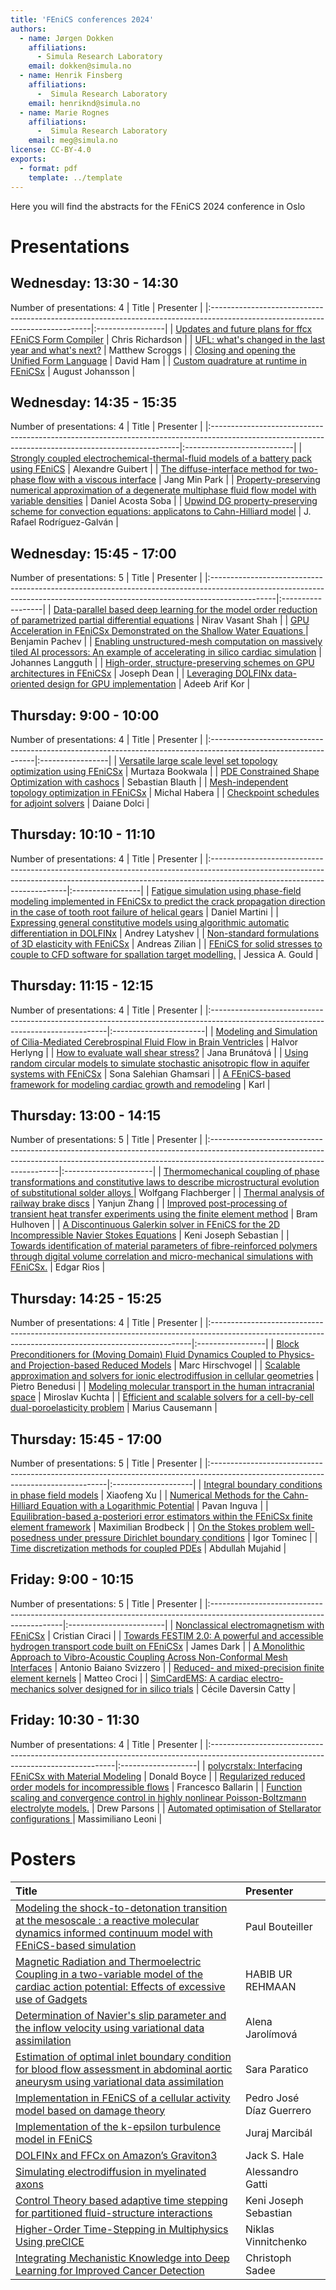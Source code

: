 ```yaml
---
title: 'FEniCS conferences 2024'
authors:
  - name: Jørgen Dokken
    affiliations:
      - Simula Research Laboratory
    email: dokken@simula.no
  - name: Henrik Finsberg
    affiliations:
      -  Simula Research Laboratory
    email: henriknd@simula.no
  - name: Marie Rognes
    affiliations:
      -  Simula Research Laboratory
    email: meg@simula.no
license: CC-BY-4.0
exports:
  - format: pdf
    template: ../template
---
```


Here you will find the abstracts for the FEniCS 2024 conference in Oslo

# Presentations
## Wednesday: 13:30 - 14:30
Number of presentations: 4
| Title                                                                                                                         | Presenter        |
|:------------------------------------------------------------------------------------------------------------------------------|:-----------------|
| [Updates and future plans for ffcx FEniCS Form Compiler](abstracts/updates-and-future-plans-for-ffcx-fenics-form-compiler.md) | Chris Richardson |
| [UFL: what's changed in the last year and what's next?](abstracts/ufl.md)                                                     | Matthew Scroggs  |
| [Closing and opening the Unified Form Language](abstracts/closing-and-opening-the-unified-form-language.md)                   | David Ham        |
| [Custom quadrature at runtime in FEniCSx](abstracts/custom-quadrature-at-runtime-in-fenicsx.md)                               | August Johansson |


## Wednesday: 14:35 - 15:35
Number of presentations: 4
| Title                                                                                                                                               | Presenter                  |
|:----------------------------------------------------------------------------------------------------------------------------------------------------|:---------------------------|
| [Strongly coupled electrochemical-thermal-fluid models of a battery pack using FEniCS](abstracts/strongly-coupled.md)                               | Alexandre Guibert          |
| [The diffuse-interface method for two-phase flow with a viscous interface](abstracts/the-diffuse-interface.md)                                      | Jang Min Park              |
| [Property-preserving numerical approximation of a degenerate multiphase fluid flow model with variable densities](abstracts/property-preserving.md) | Daniel Acosta Soba         |
| [Upwind DG property-preserving scheme for convection equations: applicatons to Cahn-Hilliard model](abstracts/upwind-dg.md)                         | J. Rafael Rodríguez-Galván |


## Wednesday: 15:45 - 17:00
Number of presentations: 5
| Title                                                                                                                                                                       | Presenter         |
|:----------------------------------------------------------------------------------------------------------------------------------------------------------------------------|:------------------|
| [Data-parallel based deep learning for the model order reduction of parametrized partial differential equations](abstracts/data-parallel-based.md)                          | Nirav Vasant Shah |
| [GPU Acceleration in FEniCSx Demonstrated on the Shallow Water Equations ](abstracts/gpu-acceleration.md)                                                                   | Benjamin Pachev   |
| [Enabling unstructured-mesh computation on massively tiled AI processors: An example of accelerating in silico cardiac simulation](abstracts/enabling-unstructured-mesh.md) | Johannes Langguth |
| [High-order, structure-preserving schemes on GPU architectures in FEniCSx](abstracts/high-order.md)                                                                         | Joseph Dean       |
| [Leveraging DOLFINx data-oriented design for GPU implementation](abstracts/leveraging-dolfinx.md)                                                                           | Adeeb Arif Kor    |


## Thursday: 9:00 - 10:00
Number of presentations: 4
| Title                                                                                                           | Presenter        |
|:----------------------------------------------------------------------------------------------------------------|:-----------------|
| [Versatile large scale level set topology optimization using FEniCSx](abstracts/versatile.md)                   | Murtaza Bookwala |
| [PDE Constrained Shape Optimization with cashocs](abstracts/pde-constrained-shape-optimization-with-cashocs.md) | Sebastian Blauth |
| [Mesh-independent topology optimization in FEniCSx](abstracts/mesh-independent.md)                              | Michal Habera    |
| [Checkpoint schedules for adjoint solvers](abstracts/checkpoint-schedules-for-adjoint-solvers.md)               | Daiane Dolci     |


## Thursday: 10:10 - 11:10
Number of presentations: 4
| Title                                                                                                                                                                                                 | Presenter        |
|:------------------------------------------------------------------------------------------------------------------------------------------------------------------------------------------------------|:-----------------|
| [Fatigue simulation using phase-field modeling implemented in FEniCSx to predict the crack propagation direction in the case of tooth root failure of helical gears](abstracts/fatigue-simulation.md) | Daniel Martini   |
| [Expressing general constitutive models using algorithmic automatic differentiation in DOLFINx](abstracts/expressing-general.md)                                                                      | Andrey Latyshev  |
| [Non-standard formulations of 3D elasticity with FEniCSx](abstracts/non-standard-formulations-of-3d-elasticity-with-fenicsx.md)                                                                       | Andreas Zilian   |
| [ FEniCS for solid stresses to couple to CFD software for spallation target modelling.](abstracts/fenics-for-solid-stresses.md)                                                                       | Jessica A. Gould |


## Thursday: 11:15 - 12:15
Number of presentations: 4
| Title                                                                                                                             | Presenter              |
|:----------------------------------------------------------------------------------------------------------------------------------|:-----------------------|
| [Modeling and Simulation of Cilia-Mediated Cerebrospinal Fluid Flow in Brain Ventricles](abstracts/modeling-and-simulation.md)    | Halvor Herlyng         |
| [How to evaluate wall shear stress?](abstracts/how-to-evaluate-wall-shear-stress.md)                                              | Jana Brunátová         |
| [Using random circular models to simulate stochastic anisotropic flow in aquifer systems with FEniCSx](abstracts/using-random.md) | Sona Salehian Ghamsari |
| [A FEniCS-based framework for modeling cardiac growth and remodeling](abstracts/a-fenics-based-framework.md)                      | Karl                   |


## Thursday: 13:00 - 14:15
Number of presentations: 5
| Title                                                                                                                                                                                               | Presenter             |
|:----------------------------------------------------------------------------------------------------------------------------------------------------------------------------------------------------|:----------------------|
| [Thermomechanical coupling of phase transformations and constitutive  laws to describe microstructural evolution of substitutional solder alloys ](abstracts/thermomechanical.md)                   | Wolfgang Flachberger  |
| [Thermal analysis of railway brake discs](abstracts/thermal-analysis-of-railway-brake-discs.md)                                                                                                     | Yanjun Zhang          |
| [Improved post-processing of transient heat transfer experiments using the finite element method](abstracts/improved-post-processing.md)                                                            | Bram Hulhoven         |
| [A Discontinuous Galerkin solver in FEniCS for the 2D Incompressible Navier Stokes Equations](abstracts/a-discontinuous-galerkin.md)                                                                | Keni Joseph Sebastian |
| [Towards identification of material parameters of fibre-reinforced polymers through digital volume correlation and micro-mechanical simulations with FEniCSx.](abstracts/towards-identification.md) | Edgar Rios            |


## Thursday: 14:25 - 15:25
Number of presentations: 4
| Title                                                                                                                                                  | Presenter        |
|:-------------------------------------------------------------------------------------------------------------------------------------------------------|:-----------------|
| [Block Preconditioners for (Moving Domain) Fluid Dynamics Coupled to Physics- and Projection-based Reduced Models](abstracts/block-preconditioners.md) | Marc Hirschvogel |
| [Scalable approximation and solvers for ionic electrodiffusion in cellular geometries](abstracts/scalable-approximation.md)                            | Pietro Benedusi  |
| [Modeling molecular transport in the human intracranial space](abstracts/modeling-molecular-transport.md)                                              | Miroslav Kuchta  |
| [Efficient and scalable solvers for a cell-by-cell dual-poroelasticity problem](abstracts/efficient-and-scalable.md)                                   | Marius Causemann |


## Thursday: 15:45 - 17:00
Number of presentations: 5
| Title                                                                                                                             | Presenter           |
|:----------------------------------------------------------------------------------------------------------------------------------|:--------------------|
| [Integral boundary conditions in phase field models](abstracts/integral-boundary-conditions-in-phase-field-models.md)             | Xiaofeng Xu         |
| [Numerical Methods for the Cahn-Hilliard Equation with a Logarithmic Potential](abstracts/numerical-methods.md)                   | Pavan Inguva        |
| [Equilibration-based a-posteriori error estimators within the FEniCSx finite element framework](abstracts/equilibration-based.md) | Maximilian Brodbeck |
| [On the Stokes problem well-posedness under pressure Dirichlet boundary conditions](abstracts/on-the-stokes.md)                   | Igor Tominec        |
| [Time discretization methods for coupled PDEs](abstracts/time-discretization.md)                                                  | Abdullah Mujahid    |


## Friday: 9:00 - 10:15
Number of presentations: 5
| Title                                                                                                                  | Presenter               |
|:-----------------------------------------------------------------------------------------------------------------------|:------------------------|
| [Nonclassical electromagnetism with FEniCSx](abstracts/nonclassical-electromagnetism-with-fenicsx.md)                  | Cristian Ciraci         |
| [Towards FESTIM 2.0: A powerful and accessible hydrogen transport code built on FEniCSx](abstracts/festim.md)          | James Dark              |
| [A Monolithic Approach to Vibro-Acoustic Coupling Across Non-Conformal Mesh Interfaces](abstracts/a-monolithic.md)     | Antonio Baiano Svizzero |
| [Reduced- and mixed-precision finite element kernels](abstracts/reduced-and-mixed-precision-finite-element-kernels.md) | Matteo Croci            |
| [SimCardEMS: A cardiac electro-mechanics solver designed for in silico trials](abstracts/simcardems.md)                | Cécile Daversin Catty   |


## Friday: 10:30 - 11:30
Number of presentations: 4
| Title                                                                                                                               | Presenter          |
|:------------------------------------------------------------------------------------------------------------------------------------|:-------------------|
| [polycrstalx: Interfacing FEniCSx with Material Modeling](abstracts/polycrstalx.md)                                                 | Donald Boyce       |
| [Regularized reduced order models for incompressible flows](abstracts/regularized-reduced-order-models-for-incompressible-flows.md) | Francesco Ballarin |
| [Function scaling and convergence control in highly nonlinear Poisson-Boltzmann electrolyte models.](abstracts/function-scaling.md) | Drew Parsons       |
| [Automated optimisation of Stellarator configurations ](abstracts/automated-optimisation.md)                                        | Massimiliano Leoni |


# Posters
| Title                                                                                                                                                                                                      | Presenter                |
|:-----------------------------------------------------------------------------------------------------------------------------------------------------------------------------------------------------------|:-------------------------|
| [Modeling the shock-to-detonation transition at the mesoscale : a reactive molecular dynamics informed continuum model with FEniCS-based simulation](abstracts/modeling-the-shock.md)                      | Paul Bouteiller          |
| [Magnetic Radiation and Thermoelectric Coupling in a two-variable model of the cardiac action potential: Effects of excessive use of Gadgets](abstracts/magnetic-radiation-and-thermoelectric-coupling.md) | HABIB UR REHMAAN         |
| [Determination of Navier's slip parameter and the inflow velocity using variational data assimilation](abstracts/determination-of-navier.md)                                                               | Alena Jarolímová         |
| [Estimation of optimal inlet boundary condition for blood flow assessment in abdominal aortic aneurysm using variational data assimilation ](abstracts/estimation-of-optimal.md)                           | Sara Paratico            |
| [Implementation in FEniCS of a cellular activity model based on damage theory](abstracts/implementation-in-fenics.md)                                                                                      | Pedro José Díaz Guerrero |
| [Implementation of the k-epsilon turbulence model in FEniCS](abstracts/implementation-of-the.md)                                                                                                           | Juraj Marcibál           |
| [DOLFINx and FFCx on Amazon’s Graviton3](abstracts/dolfinx-and-ffcx.md)                                                                                                                                    | Jack S. Hale             |
| [Simulating electrodiffusion in myelinated axons](abstracts/simulating-electrodiffusion-in-myelinated-axons.md)                                                                                            | Alessandro Gatti         |
| [Control Theory based adaptive time stepping for partitioned fluid-structure interactions](abstracts/control-theory.md)                                                                                    | Keni Joseph Sebastian    |
| [Higher-Order Time-Stepping in Multiphysics Using preCICE](abstracts/higher-order-time.md)                                                                                                                 | Niklas Vinnitchenko      |
| [Integrating Mechanistic Knowledge into Deep Learning for Improved Cancer Detection](abstracts/integrating-mechanistic.md)                                                                                 | Christoph Sadee          |
